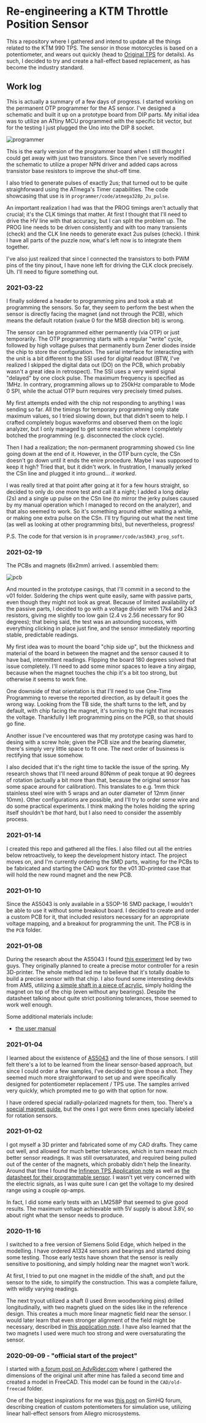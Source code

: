 # Re-engineering a KTM Throttle Position Sensor

This a repository where I gathered and intend to update all the things related to the KTM 990 TPS. The sensor in those motorcycles is based on a potentiometer, and wears out quickly (head to [Original TPS](/reference/Original.md) for details). As such, I decided to try and create a hall-effect based replacement, as has become the industry standard.

## Work log

This is actually a summary of a few days of progress. I started working on the permanent OTP programmer for the AS sensor. I've designed a schematic and built it up on a prototype board from DIP parts. My initial idea was to utilize an ATtiny MCU programmed with the specific bit vector, but for the testing I just plugged the Uno into the DIP 8 socket.

![programmer](images/programmer_1.jpg)

This is the early version of the programmer board when I still thought I could get away with just two transistors. Since then I've severly modified the schematic to utilize a proper NPN driver and added caps across transistor base resistors to improve the shut-off time.

I also tried to generate pulses of exactly 2us; that turned out to be quite straighforward using the ATmega's Timer capabilities. The code showcasing that use is in `programmer/code/atmega328p_2u_pulse`.

An important realization I had was that the PROG timings aren't actually that crucial; it's the CLK timings that matter. At first I thought that I'll need to drive the HV line with that accuracy, but I can split the problem up. The PROG line needs to be driven consistently and with too many transients (check) and the CLK line needs to generate exact 2us pulses (check). I think I have all parts of the puzzle now, what's left now is to integrate them together.

I've also just realized that since I connected the transistors to both PWM pins of the tiny pinout, I have none left for driving the CLK clock precisely. Uh. I'll need to figure something out.

### 2021-03-22

I finally soldered a header to programming pins and took a stab at programming the sensors. So far, they seem to perform the best when the sensor is directly facing the magnet (and not through the PCB), which means the default rotation (value 0 for the MSB direction bit) is wrong.

The sensor can be programmed either permanently (via OTP) or just temporarily. The OTP programming starts with a regular "write" cycle, followed by high voltage pulses that permanently burn Zener diodes inside the chip to store the configuration. The serial interface for interacting with the unit is a bit different to the SSI used for digital readout (BTW, I've realized I skipped the digital data out (DO) on the PCB, which probably wasn't a great idea in retrospect). The SSI uses a very weird signal "delayed" by one clock pulse. The maximum frequency is specified as 1MHz. In contrary, programming allows up to 250kHz comparable to Mode 0 SPI, while the actual OTP burn requires very precisely timed pulses.

My first attempts ended with the chip not responding to anything I was sending so far. All the timings for temporary programming only state maximum values, so I tried slowing down, but that didn't seem to help. I crafted completely bogus waveforms and observed them on the logic analyzer, but I only managed to get some reaction where I completely botched the programming (e.g. disconnected the clock cycle).

Then I had a realization; the non-permanent programming showed `CSn` line going down at the end of it. However, in the OTP burn cycle, the CSn doesn't go down until it ends the enire procedure. Maybe I was supposed to keep it high? Tried that, but it didn't work. In frustration, I manually jerked the CSn line and plugged it into ground... _it worked_.

I was really tired at that point after going at it for a few hours straight, so decided to only do one more test and call it a night; I added a long delay (2s) and a single up pulse on the CSn line (to mirror the jerky pulses caused by my manual operation which I managed to record on the analyzer), and that also seemed to work. So it's something around either waiting a while, or making one extra pulse on the CSn. I'll try figuring out what the next time (as well as looking at other programming bits), but nevertheless, progress!

P.S. The code for that version is in `programmer/code/as5043_prog_soft`.

### 2021-02-19

The PCBs and magnets (6x2mm) arrived. I assembled them:

![pcb](images/PCB.jpg)

And mounted in the prototype casings, that I'll commit in a second to the v01 folder. Soldering the chips went quite easily, same with passive parts, even though they might not look as great. Because of limited availability of the passive parts, I decided to go with a voltage divider with 17k4 and 24k3 resistors, giving me slightly too low gain (2.4 vs 2.56 necessary for 90 degrees); that being said, the test was an astounding success, with everything clicking in place just fine, and the sensor immediately reporting stable, predictable readings.

My first idea was to mount the board "chip side up", but the thickness and material of the board in between the magnet and the sensor caused it to have bad, intermittent readings. Flipping the board 180 degrees solved that issue completely. I'll need to add some minor spaces to leave a tiny airgap, because when the magnet touches the chip it's a bit too strong, but otherwise it seems to work fine.

One downside of that orientation is that I'll need to use One-Time Programming to reverse the reported direction, as by default it goes the wrong way. Looking from the TB side, the shaft turns to the left, and by default, with chip facing the magnet, it's turning to the right that increases the voltage. Thankfully I left programming pins on the PCB, so that should go fine.

Another issue I've encountered was that my prototype casing was hard to desing with a screw hole; given the PCB size and the bearing diameter, there's simply very little space to fit one. The next order of business is rectifying that issue somehow.

I also decided that it's the right time to tackle the issue of the spring. My research shows that I'll need around 80Nmm of peak torque at 90 degrees of rotation (actually a bit more than that, because the original sensor has some space around for calibration). This translates to e.g. 1mm thick stainless steel wire with 5 wraps and an outer diameter of 12mm (inner 10mm). Other configurations are possible, and I'll try to order some wire and do some practical experiments. I think making the holes holding the spring itself shouldn't be _that_ hard, but I also need to consider the assembly process. 

### 2021-01-14

I created this repo and gathered all the files. I also filled out all the entries below retroactively, to keep the development history intact. The project moves on, and I'm currently ordering the SMD parts, waiting for the PCBs to be fabricated and starting the CAD work for the v01 3D-printed case that will hold the new round magnet and the new PCB.

### 2021-01-10

Since the AS5043 is only available in a SSOP-16 SMD package, I wouldn't be able to use it without some breakout board. I decided to create and order a custom PCB for it, that included resistors necessary for an appropriate voltage mapping, and a breakout for programming the unit. The PCB is in the `PCB` folder.

### 2021-01-08

During the research about the AS5043 I found [this experiment][6] led by two guys. They originally planned to create a precise motor controller for a resin 3D-printer. The whole method led me to believe that it's totally doable to build a precise sensor with that chip. I also found some interesting devkits from AMS, utilizing [a simple shaft in a piece of acrylic][8], simply holding the magnet on top of the chip (even without any bearings). Despite the datasheet talking about quite strict positioning tolerances, those seemed to work well enough.

Some additional materials include:
 * [the user manual][7]

### 2021-01-04

I learned about the existence of [AS5043][5] and the line of those sensors. I still felt there's a lot to be learned from the linear sensor-based approach, but since I could order a few samples, I've decided to give those a shot. They seemed much more straightforward to set up and were specifically designed for potentiometer replacement / TPS use. The samples arrived very quickly, which prompted me to go with that option for now.

I have ordered special radially-polarized magnets for them, too. There's a [special magnet guide][9], but the ones I got were 6mm ones specially labeled for rotation sensors.

### 2021-01-02

I got myself a 3D printer and fabricated some of my CAD drafts. They came out well, and allowed for much better tolerances, which in turn meant much better sensor readings. It was still oversaturated, and required being pulled out of the center of the magnets, which probably didn't help the linearity. Around that time I found the [Infineon TPS Application note][4] as well as [the datasheet for their programmable sensor][3]. I wasn't yet very concerned with the electric signals, as I was quite sure I can get the voltage to my desired range using a couple op-amps.

In fact, I did some early tests with an LM258P that seemed to give good results. The maximum voltage achievable with 5V supply is about 3.8V, so about right what the sensor needs to produce.

### 2020-11-16

I switched to a free version of Siemens Solid Edge, which helped in the modelling. I have ordered A1324 sensors and bearings and started doing some testing. Those early tests have shown that the sensor is really sensitive to positioning, and simply holding near the magnet won't work.

At first, I tried to put one magnet in the middle of the shaft, and put the sensor to the side, to simplify the construction. This was a complete failure, with wildly varying readings. 

The next tryout utilized a shaft (I used 8mm woodworking pins) drilled longitudinally, with two magnets glued on the sides like in the reference design. This creates a much more linear magnetic field near the sensor. I would later learn that even stronger alignment of the field might be necessary, described in [this application note][4]. I have also learned that the two magnets I used were much too strong and were oversaturating the sensor.

### 2020-09-09 - "official start of the project"

I started with [a forum post on AdvRider.com][1] where I gathered the dimensions of the original unit after mine has failed a second time and created a model in FreeCAD. This model can be found in the `CAD/old-freecad` folder.

One of the biggest inspirations for me was [this post][2] on SimHQ forum, describing creation of custom potentiometers for simulation use, utilizing linear hall-effect sensors from Allegro microsystems.




 [1]: https://advrider.com/f/threads/990-throttle-position-sensor-tps-adjustment-video-how-to.1448666/#post-40815732
 [2]: https://simhq.com/forum/ubbthreads.php/topics/3674791/DIY_Sealed_Minature_Hall_Pots
 [3]: https://www.infineon.com/dgdl/Infineon-TLE4997E2-DataSheet-v02_10-EN.pdf?fileId=db3a30431ce5fb52011d3e4c832a2594
 [4]: https://www.infineon.com/dgdl/TLE499x_AppNote_Throttle_Position_Sensing_v1.0.pdf?fileId=db3a30431ce5fb52011d29cc328a1bd2
 [5]: https://ams.com/as5043
 [6]: https://web.archive.org/web/20160315230856/http://sindri.sebastians-site.de/MagneticRotaryEncoder
 [7]: https://ams.com/documents/20143/36005/AS5043_UG000105_1-00.pdf/bf8c0c98-c7ba-e6d1-0d0d-d9de9658eb91
 [8]: https://ams.com/rmh05-dk-xx
 [9]: https://ams.com/documents/20143/36005/AnglePositionOnAxis_AN000271_2-00.pdf/d3bc1235-a3da-7e15-15bf-624e9ff0c389
